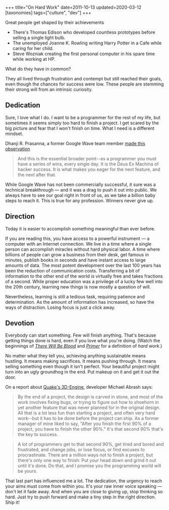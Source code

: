 +++
title="On Hard Work"
date=2011-10-13
updated=2020-03-12
[taxonomies]
tags=["culture", "dev"]
+++

Great people get shaped by their achievements

- There's Thomas Edison who developed countless prototypes before selling a single light bulb.
- The unemployed Joanne K. Rowling writing Harry Potter in a Cafe while caring for her child.
- Steve Wozniak creating the first personal computer in his spare time while working at HP.

What do they have in common?

They all lived through frustration and contempt but still reached their goals, even though the chances for success were
low. These people are stemming their strong will from an intrinsic curiosity.

## Dedication

Sure, I love what I do. I want to be a programmer for the rest of my life, but sometimes it seems simply too hard to finish a project.
I get scared by the big picture and fear that I won't finish on time. What I need is a different mindset.

Dhanji R. Prasanna, a former Google Wave team member [made this observation](https://web.archive.org/web/20150717074857/https://rethrick.com/p/mmm/)

> And this is the essential broader point--as a programmer you must have a series of wins, every single day. It is the Deus Ex Machina of hacker success. It is what makes you eager for the next feature, and the next after that.

While Google Wave has not been commercially successful, it sure was a
technical breakthrough &mdash; and it was a drag to push it out into public.
We always have to see our goal right in front of us, as we take a billion baby steps to reach it.
This is true for any profession. Winners never give up.

## Direction

Today it is easier to accomplish something meaningful than ever before.

If you are reading this, you have access to a powerful instrument &mdash; a
computer with an Internet connection. We live in a time where a single
person can accomplish miracles without hard physical labor.
A time where billions of people can grow a business from their desk, get famous in minutes,
publish books in seconds and have instant access to large amounts of
data. The most potent development over the last 100
years has been the reduction of communication costs. Transferring a bit of
information to the other end of the world is virtually free and takes
fractions of a second. While proper education was a privilege of a lucky few
well into the 20th century, learning new things is now mostly a question of
will.

Nevertheless, learning is still a tedious task,
requiring patience and determination.
As the amount of information has increased, so have the ways of distraction.
Losing focus is just a click away.

## Devotion

Everybody can start something. Few will finish anything.
That's because getting things done is hard, even if you love what
you're doing. (Watch the beginnings of [_There Will Be Blood_](https://www.amazon.de/gp/product/B08QDFDRVY?ie=UTF8&tag=matthiasendle-21&camp=1638&linkCode=xm2&creativeASIN=B08QDFDRVY) and [_Primer_](https://www.amazon.de/gp/product/B08D5H2QTY/ref=as_li_tl?ie=UTF8&tag=matthiasendle-21&camp=1638&creative=6742&linkCode=as2&creativeASIN=B08D5H2QTY&linkId=5dc5fa7545b60138290abe114d7c527ehttps://www.amazon.de/gp/product/B08D5H2QTY/ref=as_li_tl?ie=UTF8&tag=matthiasendle-21&camp=1638&creative=6742&linkCode=as2&creativeASIN=B08D5H2QTY&linkId=5dc5fa7545b60138290abe114d7c527e) for a
definition of _hard work_.)

No matter what they tell you, achieving anything sustainable means hustling. It means making
sacrifices. It means pushing through.
It means selling something even though it isn't perfect. Your beautiful project might turn into an ugly groundhog in
the end. Put makeup on it and get it out the door.

On a report about [Quake's 3D-Engine](https://www.bluesnews.com/abrash/chap70.shtml), developer Michael Abrash says:

> By the end of a project, the design is carved in stone, and most of the work involves fixing bugs, or trying to figure out how to shoehorn in yet another feature that was never planned for in the original design. All that is a lot less fun than starting a project, and often very hard work--but it has to be done before the project can ship. As a former manager of mine liked to say, "After you finish the first 90% of a project, you have to finish the other 90%." It's that second 90% that's the key to success.

> A lot of programmers get to that second 90%, get tired and bored and frustrated, and change jobs, or lose focus, or find excuses to procrastinate. There are a million ways not to finish a project, but there's only one way to finish: Put your head down and grind it out until it's done. Do that, and I promise you the programming world will be yours.

That last part has influenced me a lot.
The dedication, the urgency to reach your aims must come from within you.
It's your raw inner voice speaking &mdash; don't let it fade away.
And when you are close to giving up, stop thinking so hard. Just try to
push forward and make a tiny step in the right direction.
Ship it!
